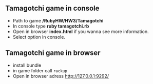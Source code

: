 ## Tamagotchi game in console
- Path to game **/RubyHW/HW3/Tamagotchi**
- In console type **ruby tamagotchi.rb**
- Open in browser  **index.html** if you wanna see more information.
- Select option in console.

## Tamagotchi game in browser
- install bundle
- in game folder call `rackup`
- Open in browser adress http://127.0.0.1:9292/